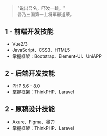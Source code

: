 >"说出吾名，吓汝一跳。"<br/>吾乃三国第一上将军邢道荣。


## 1 - 前端开发技能

- Vue2/3
- JavaScript、CSS3、HTML5
- 掌握框架：Bootstrap、Element-UI、UniAPP

## 2 - 后端开发技能

- PHP 5.6 - 8.0
- 掌握框架：ThinkPHP、Laravel

## 2 - 原稿设计技能

- Axure、Figma、墨刀
- 掌握框架：ThinkPHP、Laravel
